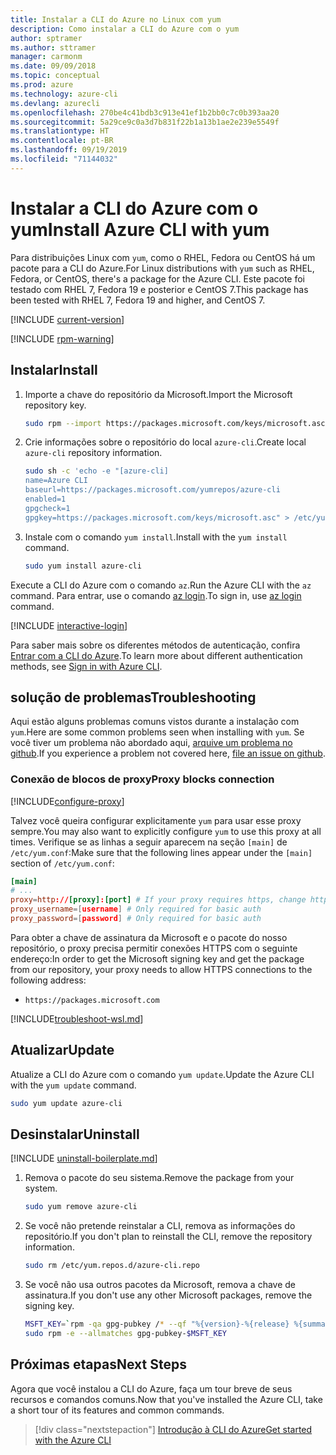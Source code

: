 ```yaml
---
title: Instalar a CLI do Azure no Linux com yum
description: Como instalar a CLI do Azure com o yum
author: sptramer
ms.author: sttramer
manager: carmonm
ms.date: 09/09/2018
ms.topic: conceptual
ms.prod: azure
ms.technology: azure-cli
ms.devlang: azurecli
ms.openlocfilehash: 270be4c41bdb3c913e41ef1b2bb0c7c0b393aa20
ms.sourcegitcommit: 5a29ce9c0a3d7b831f22b1a13b1ae2e239e5549f
ms.translationtype: HT
ms.contentlocale: pt-BR
ms.lasthandoff: 09/19/2019
ms.locfileid: "71144032"
---
```

# <a name="install-azure-cli-with-yum"></a><span data-ttu-id="6e519-103">Instalar a CLI do Azure com o yum</span><span class="sxs-lookup"><span data-stu-id="6e519-103">Install Azure CLI with yum</span></span>

<span data-ttu-id="6e519-104">Para distribuições Linux com `yum`, como o RHEL, Fedora ou CentOS há um pacote para a CLI do Azure.</span><span class="sxs-lookup"><span data-stu-id="6e519-104">For Linux distributions with  `yum` such as RHEL, Fedora, or CentOS, there's a package for the Azure CLI.</span></span> <span data-ttu-id="6e519-105">Este pacote foi testado com RHEL 7, Fedora 19 e posterior e CentOS 7.</span><span class="sxs-lookup"><span data-stu-id="6e519-105">This package has been tested with RHEL 7, Fedora 19 and higher, and CentOS 7.</span></span>

[!INCLUDE [current-version](includes/current-version.md)]

[!INCLUDE [rpm-warning](includes/rpm-warning.md)]

## <a name="install"></a><span data-ttu-id="6e519-106">Instalar</span><span class="sxs-lookup"><span data-stu-id="6e519-106">Install</span></span>

1. <span data-ttu-id="6e519-107">Importe a chave do repositório da Microsoft.</span><span class="sxs-lookup"><span data-stu-id="6e519-107">Import the Microsoft repository key.</span></span>

   ```bash
   sudo rpm --import https://packages.microsoft.com/keys/microsoft.asc
   ```

2. <span data-ttu-id="6e519-108">Crie informações sobre o repositório do local `azure-cli`.</span><span class="sxs-lookup"><span data-stu-id="6e519-108">Create local `azure-cli` repository information.</span></span>

   ```bash
   sudo sh -c 'echo -e "[azure-cli]
   name=Azure CLI
   baseurl=https://packages.microsoft.com/yumrepos/azure-cli
   enabled=1
   gpgcheck=1
   gpgkey=https://packages.microsoft.com/keys/microsoft.asc" > /etc/yum.repos.d/azure-cli.repo'
   ```

3. <span data-ttu-id="6e519-109">Instale com o comando `yum install`.</span><span class="sxs-lookup"><span data-stu-id="6e519-109">Install with the `yum install` command.</span></span>

   ```bash
   sudo yum install azure-cli
   ```

<span data-ttu-id="6e519-110">Execute a CLI do Azure com o comando `az`.</span><span class="sxs-lookup"><span data-stu-id="6e519-110">Run the Azure CLI with the `az` command.</span></span> <span data-ttu-id="6e519-111">Para entrar, use o comando [az login](/cli/azure/reference-index#az-login).</span><span class="sxs-lookup"><span data-stu-id="6e519-111">To sign in, use [az login](/cli/azure/reference-index#az-login) command.</span></span>

[!INCLUDE [interactive-login](includes/interactive-login.md)]

<span data-ttu-id="6e519-112">Para saber mais sobre os diferentes métodos de autenticação, confira [Entrar com a CLI do Azure](authenticate-azure-cli.md).</span><span class="sxs-lookup"><span data-stu-id="6e519-112">To learn more about different authentication methods, see [Sign in with Azure CLI](authenticate-azure-cli.md).</span></span>

## <a name="troubleshooting"></a><span data-ttu-id="6e519-113">solução de problemas</span><span class="sxs-lookup"><span data-stu-id="6e519-113">Troubleshooting</span></span>

<span data-ttu-id="6e519-114">Aqui estão alguns problemas comuns vistos durante a instalação com `yum`.</span><span class="sxs-lookup"><span data-stu-id="6e519-114">Here are some common problems seen when installing with `yum`.</span></span> <span data-ttu-id="6e519-115">Se você tiver um problema não abordado aqui, [arquive um problema no github](https://github.com/Azure/azure-cli/issues).</span><span class="sxs-lookup"><span data-stu-id="6e519-115">If you experience a problem not covered here, [file an issue on github](https://github.com/Azure/azure-cli/issues).</span></span>

### <a name="proxy-blocks-connection"></a><span data-ttu-id="6e519-116">Conexão de blocos de proxy</span><span class="sxs-lookup"><span data-stu-id="6e519-116">Proxy blocks connection</span></span>

[!INCLUDE[configure-proxy](includes/configure-proxy.md)]

<span data-ttu-id="6e519-117">Talvez você queira configurar explicitamente `yum` para usar esse proxy sempre.</span><span class="sxs-lookup"><span data-stu-id="6e519-117">You may also want to explicitly configure `yum` to use this proxy at all times.</span></span> <span data-ttu-id="6e519-118">Verifique se as linhas a seguir aparecem na seção `[main]` de `/etc/yum.conf`:</span><span class="sxs-lookup"><span data-stu-id="6e519-118">Make sure that the following lines appear under the `[main]` section of `/etc/yum.conf`:</span></span>

```yum.conf
[main]
# ...
proxy=http://[proxy]:[port] # If your proxy requires https, change http->https
proxy_username=[username] # Only required for basic auth
proxy_password=[password] # Only required for basic auth
```

<span data-ttu-id="6e519-119">Para obter a chave de assinatura da Microsoft e o pacote do nosso repositório, o proxy precisa permitir conexões HTTPS com o seguinte endereço:</span><span class="sxs-lookup"><span data-stu-id="6e519-119">In order to get the Microsoft signing key and get the package from our repository, your proxy needs to allow HTTPS connections to the following address:</span></span>

* `https://packages.microsoft.com`

[!INCLUDE[troubleshoot-wsl.md](includes/troubleshoot-wsl.md)]

## <a name="update"></a><span data-ttu-id="6e519-120">Atualizar</span><span class="sxs-lookup"><span data-stu-id="6e519-120">Update</span></span>

<span data-ttu-id="6e519-121">Atualize a CLI do Azure com o comando `yum update`.</span><span class="sxs-lookup"><span data-stu-id="6e519-121">Update the Azure CLI with the `yum update` command.</span></span>

```bash
sudo yum update azure-cli
```

## <a name="uninstall"></a><span data-ttu-id="6e519-122">Desinstalar</span><span class="sxs-lookup"><span data-stu-id="6e519-122">Uninstall</span></span>

[!INCLUDE [uninstall-boilerplate.md](includes/uninstall-boilerplate.md)]

1. <span data-ttu-id="6e519-123">Remova o pacote do seu sistema.</span><span class="sxs-lookup"><span data-stu-id="6e519-123">Remove the package from your system.</span></span>

   ```bash
   sudo yum remove azure-cli
   ```

2. <span data-ttu-id="6e519-124">Se você não pretende reinstalar a CLI, remova as informações do repositório.</span><span class="sxs-lookup"><span data-stu-id="6e519-124">If you don't plan to reinstall the CLI, remove the repository information.</span></span>

   ```bash
   sudo rm /etc/yum.repos.d/azure-cli.repo
   ```

3. <span data-ttu-id="6e519-125">Se você não usa outros pacotes da Microsoft, remova a chave de assinatura.</span><span class="sxs-lookup"><span data-stu-id="6e519-125">If you don't use any other Microsoft packages, remove the signing key.</span></span>

   ```bash
   MSFT_KEY=`rpm -qa gpg-pubkey /* --qf "%{version}-%{release} %{summary}\n" | grep Microsoft | awk '{print $1}'`
   sudo rpm -e --allmatches gpg-pubkey-$MSFT_KEY
   ```

## <a name="next-steps"></a><span data-ttu-id="6e519-126">Próximas etapas</span><span class="sxs-lookup"><span data-stu-id="6e519-126">Next Steps</span></span>

<span data-ttu-id="6e519-127">Agora que você instalou a CLI do Azure, faça um tour breve de seus recursos e comandos comuns.</span><span class="sxs-lookup"><span data-stu-id="6e519-127">Now that you've installed the Azure CLI, take a short tour of its features and common commands.</span></span>

> [!div class="nextstepaction"]
> [<span data-ttu-id="6e519-128">Introdução à CLI do Azure</span><span class="sxs-lookup"><span data-stu-id="6e519-128">Get started with the Azure CLI</span></span>](get-started-with-azure-cli.md)
